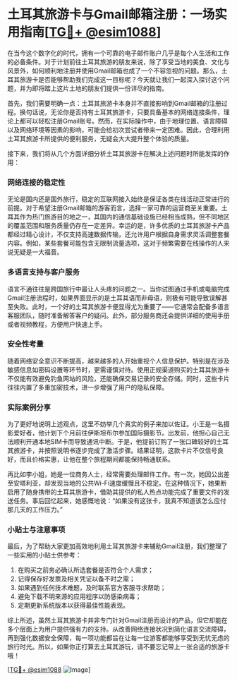 # 土耳其旅游卡与Gmail邮箱注册：一场实用指南[[TG💪+ @esim1088](https://t.me/s/esim1088)]

在当今这个数字化的时代，拥有一个可靠的电子邮件账户几乎是每个人生活和工作的必备条件。对于计划前往土耳其旅游的朋友来说，除了享受当地的美食、文化与风景外，如何顺利地注册并使用Gmail邮箱也成了一个不容忽视的问题。那么，土耳其旅游卡是否能够帮助我们完成这一目标呢？今天就让我们一起深入探讨这个问题，并为即将踏上这片土地的朋友们提供一份详尽的指南。

首先，我们需要明确一点：土耳其旅游卡本身并不直接影响到Gmail邮箱的注册过程。换句话说，无论你是否持有土耳其旅游卡，只要具备基本的网络连接条件，理论上都可以轻松注册Gmail账号。然而，在实际操作中，由于地理位置、语言障碍以及网络环境等因素的影响，可能会给初次尝试者带来一定困难。因此，合理利用土耳其旅游卡所提供的便利服务，无疑会大大提升整个体验的质量。

接下来，我们将从几个方面详细分析土耳其旅游卡在解决上述问题时所能发挥的作用：

### 网络连接的稳定性

无论是国内还是国外旅行，稳定的互联网接入始终是保证各类在线活动正常进行的前提。对于希望注册Gmail邮箱的游客而言，选择一家可靠的运营商至关重要。土耳其作为热门旅游目的地之一，其国内的通信基础设施已经相当成熟，但不同地区的覆盖范围和服务质量仍存在一定差异。幸运的是，许多优质的土耳其旅游卡产品都经过精心设计，不仅支持高速数据传输，还允许用户根据自身需求灵活调整套餐内容。例如，某些套餐可能包含无限制流量选项，这对于频繁需要在线操作的人来说无疑是一大福音。

### 多语言支持与客户服务

语言不通往往是跨国旅行中最让人头疼的问题之一。当你试图通过手机或电脑完成Gmail注册流程时，如果界面显示的是土耳其语而非母语，则极有可能导致误解甚至失败。此时，一个好的土耳其旅游卡便显得尤为重要了——它通常会配备多语言客服团队，随时准备解答客户的疑问。此外，部分服务商还会提供详细的使用手册或者视频教程，方便用户快速上手。

### 安全性考量

随着网络安全意识不断提高，越来越多的人开始重视个人信息保护。特别是在涉及敏感信息如密码设置等环节时，更需谨慎对待。使用正规渠道购买的土耳其旅游卡不仅能有效避免钓鱼网站的风险，还能确保交易记录的安全存储。同时，这些卡片往往内置了多重加密技术，进一步增强了用户的隐私保障。

### 实际案例分享

为了更好地说明上述观点，这里不妨举几个真实的例子来加以佐证。小王是一名摄影爱好者，他计划下个月前往伊斯坦布尔参加国际摄影节。出发前，他担心自己无法顺利开通本地SIM卡而导致通讯中断。于是，他提前订购了一张口碑较好的土耳其旅游卡，并按照说明书逐步完成了激活步骤。结果证明，这款卡片不仅信号良好，而且价格实惠，让他在整个旅程期间都能保持畅通联系。

再比如李小姐，她是一位商务人士，经常需要处理邮件工作。有一次，她因公出差至安塔利亚，却发现当地的公共Wi-Fi速度缓慢且不稳定。在这种情况下，她果断启用了随身携带的土耳其旅游卡，借助其提供的私人热点功能完成了重要文件的发送任务。事后回忆起来，她感慨地说：“如果没有这张卡，我真不知道该怎么应付那几天的工作压力。”

### 小贴士与注意事项

最后，为了帮助大家更加高效地利用土耳其旅游卡来辅助Gmail注册，我们整理了一些实用的小贴士供参考：

1. 在购买之前务必确认所选套餐是否符合个人需求；
2. 记得保存好发票及相关凭证以备不时之需；
3. 如果遇到任何技术难题，及时联系官方客服寻求帮助；
4. 避免下载不明来源的应用程序以防感染病毒；
5. 定期更新系统版本以获得最佳性能表现。

综上所述，虽然土耳其旅游卡并非专门针对Gmail注册而设计的产品，但它却能在多个层面上为用户提供强有力的支持。从改善网络连接状况到简化语言交流障碍，再到强化数据安全保障，每一项功能都旨在让每一位游客都能够享受到无忧无虑的旅行时光。所以，如果你正打算去土耳其游玩，请不要忘记带上一张合适的旅游卡哦！

[[TG💪+ @esim1088](https://t.me/s/esim1088) ![Image](https://i.postimg.cc/4NQfJmqS/Snipaste-2025-05-13-00-14-12.png)]